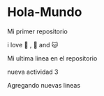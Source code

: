 # Hola-Mundo

Mi primer repositorio

i love :car: , :dog: and :cat:

Mi ultima linea en el repositorio

nueva actividad 3

Agregando nuevas lineas
